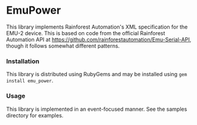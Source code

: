 # EmuPower

This library implements Rainforest Automation's XML specification for the EMU-2 device. This is based on code from the official Rainforest Automation API at https://github.com/rainforestautomation/Emu-Serial-API, though it follows somewhat different patterns.

### Installation
This library is distributed using RubyGems and may be installed using `gem install emu_power`.

### Usage
This library is implemented in an event-focused manner. See the samples directory for examples.
